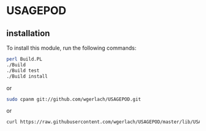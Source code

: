 USAGEPOD
=======
	

installation
------------

To install this module, run the following commands:

```bash
perl Build.PL
./Build
./Build test
./Build install
```

or

```bash
sudo cpanm git://github.com/wgerlach/USAGEPOD.git
```

or

```bash
curl https://raw.githubusercontent.com/wgerlach/USAGEPOD/master/lib/USAGEPOD.pm > /usr/share/perl5/USAGEPOD.pm
```
